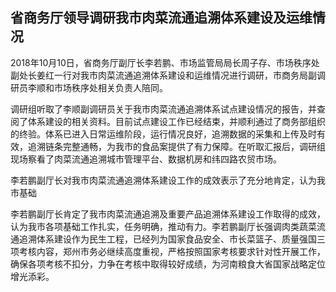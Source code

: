 

## 省商务厅领导调研我市肉菜流通追溯体系建设及运维情况

2018年10月10日，省商务厅副厅长李若鹏、市场监管局局长周子存、市场秩序处副处长姜红一行对我市肉菜流通追溯体系建设和运维情况进行调研，市商务局副调研员李顺和市场秩序处相关负责人陪同。

调研组听取了李顺副调研员关于我市肉菜流通追溯体系试点建设情况的报告，并查阅了体系建设的相关资料。目前试点建设工作已经结束，并顺利通过了商务部组织的终验。体系已进入日常运维阶段，运行情况良好，追溯数据的采集和上传及时有效，追溯链条完整通畅，为我市的食品案提供了有力保障。在听取汇报后，调研组现场察看了肉菜流通追溯城市管理平台、数据机房和纬四路农贸市场。

李若鹏副厅长对我市肉菜流通追溯体系建设工作的成效表示了充分地肯定，认为我市基础

李若鹏副厅长肯定了我市肉菜流通追溯及重要产品追溯体系建设工作取得的成效，认为我市各项基础工作扎实，任务明确，推动有力。李若鹏副厅长强调肉类蔬菜流通追溯体系建设作为民生工程，已经列为国家食品安全、市长菜篮子、质量强国三项考核内容，郑州市务必继续高度重视，严格按照国家考核要求针对性开展工作，确保各项考核不扣分，力争在考核中取得较好成绩，为河南粮食大省国家战略定位增光添彩。




<!--stackedit_data:
eyJoaXN0b3J5IjpbMjA3MjIxMTA2MywtMjEyMTg1ODg5NF19
-->